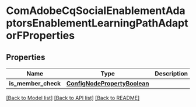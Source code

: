 # ComAdobeCqSocialEnablementAdaptorsEnablementLearningPathAdaptorFProperties

## Properties
Name | Type | Description | Notes
------------ | ------------- | ------------- | -------------
**is_member_check** | [**ConfigNodePropertyBoolean**](ConfigNodePropertyBoolean.md) |  | [optional] 

[[Back to Model list]](../README.md#documentation-for-models) [[Back to API list]](../README.md#documentation-for-api-endpoints) [[Back to README]](../README.md)


